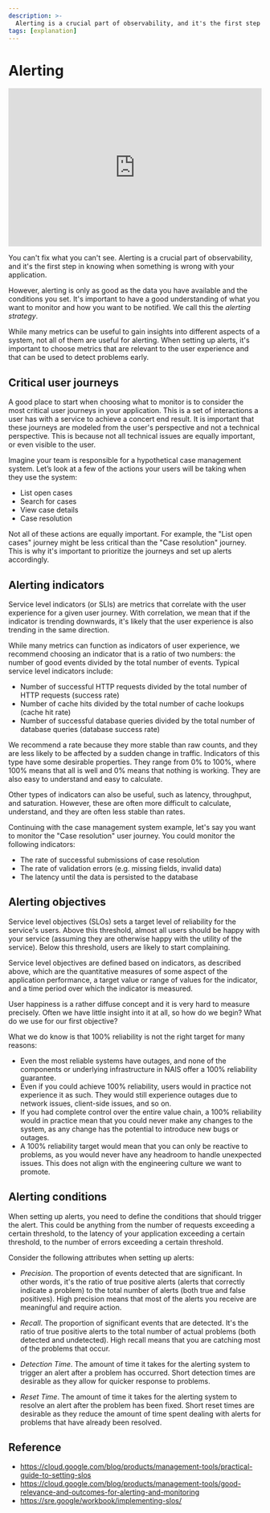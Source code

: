 ```yaml
---
description: >-
  Alerting is a crucial part of observability, and it's the first step in knowing when something is wrong with your application.
tags: [explanation]
---
```

# Alerting

<iframe width="100%" height="315" src="https://www.youtube.com/embed/CGldVD5wR-g?si=luayvJTiZBsWK24u" title="Video about Actionable Alerting" frameborder="0" allowfullscreen></iframe>

You can't fix what you can't see. Alerting is a crucial part of observability, and it's the first step in knowing when something is wrong with your application.

However, alerting is only as good as the data you have available and the conditions you set. It's important to have a good understanding of what you want to monitor and how you want to be notified. We call this the _alerting strategy_.

While many metrics can be useful to gain insights into different aspects of a system, not all of them are useful for alerting. When setting up alerts, it's important to choose metrics that are relevant to the user experience and that can be used to detect problems early.

## Critical user journeys

A good place to start when choosing what to monitor is to consider the most critical user journeys in your application. This is a set of interactions a user has with a service to achieve a concert end result. It is important that these journeys are modeled from the user's perspective and not a technical perspective. This is because not all technical issues are equally important, or even visible to the user.

Imagine your team is responsible for a hypothetical case management system. Let’s look at a few of the actions your users will be taking when they use the system:

* List open cases
* Search for cases
* View case details
* Case resolution

Not all of these actions are equally important. For example, the "List open cases" journey might be less critical than the "Case resolution" journey. This is why it's important to prioritize the journeys and set up alerts accordingly.

## Alerting indicators

Service level indicators (or SLIs) are metrics that correlate with the user experience for a given user journey. With correlation, we mean that if the indicator is trending downwards, it's likely that the user experience is also trending in the same direction.

While many metrics can function as indicators of user experience, we recommend choosing an indicator that is a ratio of two numbers: the number of good events divided by the total number of events. Typical service level indicators include:

* Number of successful HTTP requests divided by the total number of HTTP requests (success rate)
* Number of cache hits divided by the total number of cache lookups (cache hit rate)
* Number of successful database queries divided by the total number of database queries (database success rate)

We recommend a rate because they more stable than raw counts, and they are less likely to be affected by a sudden change in traffic. Indicators of this type have some desirable properties. They range from 0% to 100%, where 100% means that all is well and 0% means that nothing is working. They are also easy to understand and easy to calculate.

Other types of indicators can also be useful, such as latency, throughput, and saturation. However, these are often more difficult to calculate, understand, and they are often less stable than rates.

Continuing with the case management system example, let's say you want to monitor the "Case resolution" user journey. You could monitor the following indicators:

* The rate of successful submissions of case resolution
* The rate of validation errors (e.g. missing fields, invalid data)
* The latency until the data is persisted to the database

## Alerting objectives

Service level objectives (SLOs) sets a target level of reliability for the service's users. Above this threshold, almost all users should be happy with your service (assuming they are otherwise happy with the utility of the service). Below this threshold, users are likely to start complaining.

Service level objectives are defined based on indicators, as described above, which are the quantitative measures of some aspect of the application performance, a target value or range of values for the indicator, and a time period over which the indicator is measured.

User happiness is a rather diffuse concept and it is very hard to measure precisely. Often we have little insight into it at all, so how do we begin? What do we use for our first objective?

What we do know is that 100% reliability is not the right target for many reasons:

* Even the most reliable systems have outages, and none of the components or underlying infrastructure in NAIS offer a 100% reliability guarantee.
* Even if you could achieve 100% reliability, users would in practice not experience it as such. They would still experience outages due to network issues, client-side issues, and so on.
* If you had complete control over the entire value chain, a 100% reliability would in practice mean that you could never make any changes to the system, as any change has the potential to introduce new bugs or outages.
* A 100% reliability target would mean that you can only be reactive to problems, as you would never have any headroom to handle unexpected issues. This does not align with the engineering culture we want to promote.

## Alerting conditions

When setting up alerts, you need to define the conditions that should trigger the alert. This could be anything from the number of requests exceeding a certain threshold, to the latency of your application exceeding a certain threshold, to the number of errors exceeding a certain threshold.

Consider the following attributes when setting up alerts:

* _Precision_. The proportion of events detected that are significant. In other words, it's the ratio of true positive alerts (alerts that correctly indicate a problem) to the total number of alerts (both true and false positives). High precision means that most of the alerts you receive are meaningful and require action.

* _Recall_. The proportion of significant events that are detected. It's the ratio of true positive alerts to the total number of actual problems (both detected and undetected). High recall means that you are catching most of the problems that occur.

* _Detection Time_. The amount of time it takes for the alerting system to trigger an alert after a problem has occurred. Short detection times are desirable as they allow for quicker response to problems.

* _Reset Time_. The amount of time it takes for the alerting system to resolve an alert after the problem has been fixed. Short reset times are desirable as they reduce the amount of time spent dealing with alerts for problems that have already been resolved.

## Reference

* https://cloud.google.com/blog/products/management-tools/practical-guide-to-setting-slos
* https://cloud.google.com/blog/products/management-tools/good-relevance-and-outcomes-for-alerting-and-monitoring
* https://sre.google/workbook/implementing-slos/